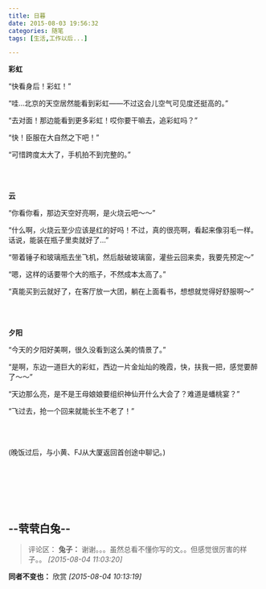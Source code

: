 ```yaml
---
title: 日暮
date: 2015-08-03 19:56:32
categories: 随笔
tags: [生活,工作以后...]

---
```

**彩虹**

“快看身后！彩虹！”

“哇...北京的天空居然能看到彩虹——不过这会儿空气可见度还挺高的。”

“去对面！那边能看到更多彩虹！哎你要干嘛去，追彩虹吗？”

“快！臣服在大自然之下吧！”

“可惜跨度太大了，手机拍不到完整的。”

<br /><br />

**云**

“你看你看，那边天空好亮啊，是火烧云吧～～”

“什么啊，火烧云至少应该是红的好吗！不过，真的很亮啊，看起来像羽毛一样。话说，能装在瓶子里卖就好了…”

“带着锤子和玻璃瓶去坐飞机，然后敲破玻璃窗，灌些云回来卖，我要先预定～”

“嗯，这样的话要带个大的瓶子，不然成本太高了。”

“真能买到云就好了，在客厅放一大团，躺在上面看书，想想就觉得好舒服啊～”

<br /><br />

**夕阳**

“今天的夕阳好美啊，很久没看到这么美的情景了。”

“是啊，东边一道巨大的彩虹，西边一片金灿灿的晚霞，快，扶我一把，感觉要醉了～～”

“天边那么亮，是不是王母娘娘要组织神仙开什么大会了？难道是蟠桃宴？”

“飞过去，抢一个回来就能长生不老了！”

<br /><br />

(晚饭过后，与小黄、FJ从大厦返回首创途中聊记。)

<br /><br />

<br /><br />

--茕茕白兔--
---
>评论区：
>**兔子：** 谢谢。。。虽然总看不懂你写的文。。但感觉很厉害的样子。。  *[2015-08-04 11:03:20]*
>
**同者不变也：** 欣赏  *[2015-08-04 10:13:19]*
>
